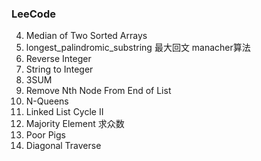 ### LeeCode 
4. Median of Two Sorted Arrays
6. longest_palindromic_substring  最大回文 manacher算法
7. Reverse Integer
8. String to Integer
15. 3SUM
19. Remove Nth Node From End of List
51. N-Queens
142. Linked List Cycle II
169. Majority Element   求众数
458. Poor Pigs
498. Diagonal Traverse